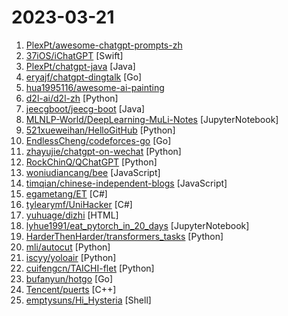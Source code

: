 # 2023-03-21

1. [PlexPt/awesome-chatgpt-prompts-zh](https://github.com/PlexPt/awesome-chatgpt-prompts-zh "ChatGPT 中文调教指南。各种场景使用指南。学习怎么让它听你的话。") 
2. [37iOS/iChatGPT](https://github.com/37iOS/iChatGPT "OpenAI ChatGPT SwiftUI app for iOS, iPadOS, macOS") [Swift]
3. [PlexPt/chatgpt-java](https://github.com/PlexPt/chatgpt-java "ChatGPT Java SDK。支持 GPT3.5、 GPT4 API。开箱即用。") [Java]
4. [eryajf/chatgpt-dingtalk](https://github.com/eryajf/chatgpt-dingtalk "ChatGPT机器人在钉钉群聊中交互") [Go]
5. [hua1995116/awesome-ai-painting](https://github.com/hua1995116/awesome-ai-painting "AI绘画资料合集（包含国内外可使用平台、使用教程、参数教程、部署教程、业界新闻等等） stable diffusion tutorial、disco diffusion tutorial、 AI Platform") 
6. [d2l-ai/d2l-zh](https://github.com/d2l-ai/d2l-zh "《动手学深度学习》：面向中文读者、能运行、可讨论。中英文版被60多个国家的400多所大学用于教学。") [Python]
7. [jeecgboot/jeecg-boot](https://github.com/jeecgboot/jeecg-boot "⭐️「企业级低代码平台」前后端分离架构SpringBoot 2.x，SpringCloud，Ant Design&Vue，Mybatis，Shiro，JWT。强大的代码生成器让前后端代码一键生成，无需写任何代码! 引领新的开发模式OnlineCoding->代码生成->手工MERGE，帮助Java项目解决70%重复工作，让开发更关注业务，既能快速提高效率，帮助公司节省成本，同时又不失灵活性。") [Java]
8. [MLNLP-World/DeepLearning-MuLi-Notes](https://github.com/MLNLP-World/DeepLearning-MuLi-Notes "Notes about courses Dive into Deep Learning by Mu Li") [JupyterNotebook]
9. [521xueweihan/HelloGitHub](https://github.com/521xueweihan/HelloGitHub "分享 GitHub 上有趣、入门级的开源项目。Share interesting, entry-level open source projects on GitHub.") [Python]
10. [EndlessCheng/codeforces-go](https://github.com/EndlessCheng/codeforces-go "Golang 算法竞赛模板库 | Solutions to Codeforces by Go 💭💡🎈") [Go]
11. [zhayujie/chatgpt-on-wechat](https://github.com/zhayujie/chatgpt-on-wechat "Wechat robot based on ChatGPT, which using OpenAI api and itchat library. 使用ChatGPT搭建微信聊天机器人，基于GPT3.5 API和itchat实现") [Python]
12. [RockChinQ/QChatGPT](https://github.com/RockChinQ/QChatGPT "高稳定性、低耦合、支持插件、适配多种模型的 ChatGPT、New Bing QQ 机器人 [已支持 GPT-4 🎉]") [Python]
13. [woniudiancang/bee](https://github.com/woniudiancang/bee "微信小程序-餐饮点餐外卖-开箱即用") [JavaScript]
14. [timqian/chinese-independent-blogs](https://github.com/timqian/chinese-independent-blogs "中文独立博客列表") [JavaScript]
15. [egametang/ET](https://github.com/egametang/ET "Unity3D Client And C# Server Framework") [C#]
16. [tylearymf/UniHacker](https://github.com/tylearymf/UniHacker "Patch all versions of Unity3D and UnityHub for Windows, MacOS, Linux and Docker.") [C#]
17. [yuhuage/dizhi](https://github.com/yuhuage/dizhi "雨花阁发布页") [HTML]
18. [lyhue1991/eat_pytorch_in_20_days](https://github.com/lyhue1991/eat_pytorch_in_20_days "Pytorch🍊🍉 is delicious, just eat it! 😋😋") [JupyterNotebook]
19. [HarderThenHarder/transformers_tasks](https://github.com/HarderThenHarder/transformers_tasks "⭐️ NLP Algorithms with transformers lib. Supporting Text-Classification, Text-Generation, Information-Extraction, Text-Matching, RLHF etc.") [Python]
20. [mli/autocut](https://github.com/mli/autocut "用文本编辑器剪视频") [Python]
21. [iscyy/yoloair](https://github.com/iscyy/yoloair "🔥🔥🔥YOLOv5, YOLOv6, YOLOv7, YOLOv8, PPYOLOE, YOLOX, YOLOR, YOLOv4, YOLOv3, Transformer, Attention, TOOD and Improved-YOLOv5-YOLOv7... Support to improve backbone, neck, head, loss, IoU, NMS and other modules🚀") [Python]
22. [cuifengcn/TAICHI-flet](https://github.com/cuifengcn/TAICHI-flet "基于flet的一款windows桌面应用，实现了爬取图片、音乐、小说、磁力链接的功能。") [Python]
23. [bufanyun/hotgo](https://github.com/bufanyun/hotgo "HotGo 是一个基于 vue 和 goframe2.0 开发的全栈前后端分离的开发基础平台和移动应用平台，集成jwt鉴权，动态路由，动态菜单，casbin鉴权，消息队列，定时任务等功能，提供多种常用场景文件，让您把更多时间专注在业务开发上。") [Go]
24. [Tencent/puerts](https://github.com/Tencent/puerts "普洱TS！Write your game with TypeScript in UE or Unity. PuerTS can be pronounced as pu-erh TS") [C++]
25. [emptysuns/Hi_Hysteria](https://github.com/emptysuns/Hi_Hysteria "Hello World！非钟国优化线路使用不佳？不想中转？hysteria一键搞定。") [Shell]
